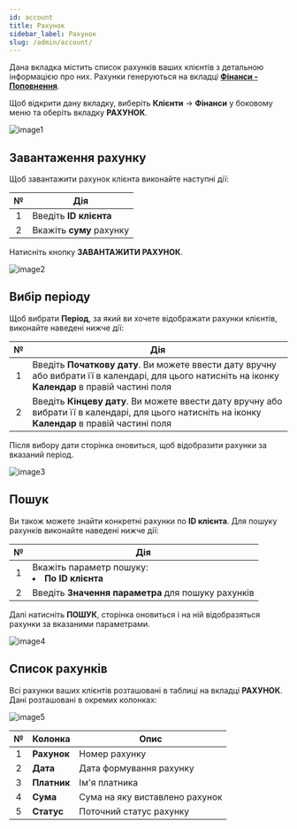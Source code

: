 ```yaml
---
id: account
title: Рахунок
sidebar_label: Рахунок
slug: /admin/account/
---
```


Дана вкладка містить список рахунків ваших клієнтів з детальною інформацією про них. Рахунки генеруються на вкладці [**Фінанси - Поповнення**](../../client/finances/payment.md).

Щоб відкрити дану вкладку, виберіть **Клієнти** → **Фінанси** у боковому меню та оберіть вкладку **РАХУНОК**.

![image1](/img/uk/admin_finances_account/image1.png)

## Завантаження рахунку

Щоб завантажити рахунок клієнта виконайте наступні дії:

|  №  | Дія |
| :-: | --- |
| 1 | Введіть **ID клієнта** |
| 2 | Вкажіть **суму** рахунку  |

Натисніть кнопку **ЗАВАНТАЖИТИ РАХУНОК**.

![image2](/img/uk/admin_finances_account/image2.png)

## Вибір періоду

Щоб вибрати **Період**, за який ви хочете відображати рахунки клієнтів, виконайте наведені нижче дії:

|  №  | Дія |
| :-: | --- |
| 1 | Введіть **Початкову дату**. Ви можете ввести дату вручну або вибрати її в календарі, для цього натисніть на іконку **Календар** в правій частині поля |
| 2 | Введіть **Кінцеву дату**. Ви можете ввести дату вручну або вибрати її в календарі, для цього натисніть на іконку **Календар** в правій частині поля |

Після вибору дати сторінка оновиться, щоб відобразити рахунки за вказаний період.

![image3](/img/uk/admin_finances_account/image3.png)

## Пошук

Ви також можете знайти конкретні рахунки по **ID клієнта**. Для пошуку рахунків виконайте наведені нижче дії:

|  №  | Дія |
| :-: | --- |
| 1 | Вкажіть параметр пошуку: <li>**По ID клієнта**</li> |
| 2 | Введіть **Значення параметра** для пошуку рахунків |

Далі натисніть **ПОШУК**, сторінка оновиться і на ній відобразяться рахунки за вказаними параметрами.

![image4](/img/uk/admin_finances_account/image4.png)

## Список рахунків

Всі рахунки ваших клієнтів розташовані в таблиці на вкладці **РАХУНОК**. Дані розташовані в окремих колонках:

![image5](/img/uk/admin_finances_account/image5.png)

|  №  | Колонка | Опис |
| :-: | ------- | ---- |
| 1 | **Рахунок** | Номер рахунку |
| 2 | **Дата** | Дата формування рахунку |
| 3 | **Платник** | Ім'я платника |
| 4 | **Сума** | Сума на яку виставлено рахунок |
| 5 | **Статус** | Поточний статус рахунку |
